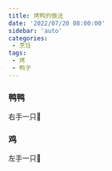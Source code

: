```yaml
---
title: 烤鸭的做法
date: '2022/07/20 08:00:00'
sidebar: 'auto'
categories:
 - 烹饪
tags:
 - 烤
 - 鸭子
---
```


### 鸭鸭 
右手一只🦆
### 鸡
左手一只🏀
